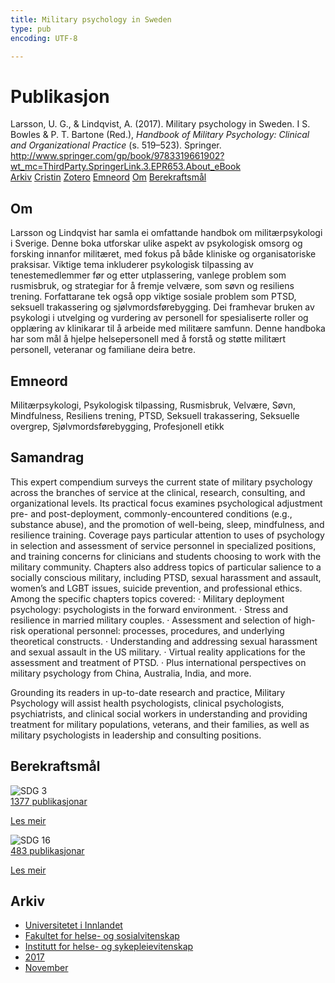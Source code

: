 ```yaml
---
title: Military psychology in Sweden
type: pub
encoding: UTF-8

---
```

<h1>Publikasjon</h1>
<article id="csl-bib-container-7IF2238Y" class="csl-bib-container">
  <div class="csl-bib-body"> <div class="csl-entry">Larsson, U. G., &#38; Lindqvist, A. (2017). Military psychology in Sweden. I S. Bowles &#38; P. T. Bartone (Red.), <i>Handbook of Military Psychology: Clinical and Organizational Practice</i> (s. 519–523). Springer. <a href="http://www.springer.com/gp/book/9783319661902?wt_mc=ThirdParty.SpringerLink.3.EPR653.About_eBook">http://www.springer.com/gp/book/9783319661902?wt_mc=ThirdParty.SpringerLink.3.EPR653.About_eBook</a></div> </div>
  <div class="csl-bib-buttons">
    <a href="#taxonomy-article-7IF2238Y" alt="archive" class="csl-bib-button">Arkiv</a>
    <a href="https://app.cristin.no/results/show.jsf?id=1516167" alt="Cristin" class="csl-bib-button">Cristin</a>
    <a href="http://zotero.org/groups/5881554/items/7IF2238Y" alt="Zotero" class="csl-bib-button">Zotero</a>
    <a href="#keywords-article-7IF2238Y" alt="keywords" class="csl-bib-button">Emneord</a>
    <a href="#about-article-7IF2238Y" alt="about_pub" class="csl-bib-button">Om</a>
    <a href="#sdg-article-7IF2238Y" alt="sdg" class="csl-bib-button">Berekraftsmål</a>
  </div>
  <div id="csl-bib-meta-container-7IF2238Y"></div>
</article>
<div id="csl-bib-meta-7IF2238Y" class="csl-bib-meta">
  <article id="about-article-7IF2238Y" class="about_pub-article">
    <h1>Om</h1>
    Larsson og Lindqvist har samla ei omfattande handbok om militærpsykologi i Sverige. Denne boka utforskar ulike aspekt av psykologisk omsorg og forsking innanfor militæret, med fokus på både kliniske og organisatoriske praksisar. Viktige tema inkluderer psykologisk tilpassing av tenestemedlemmer før og etter utplassering, vanlege problem som rusmisbruk, og strategiar for å fremje velvære, som søvn og resiliens trening. Forfattarane tek også opp viktige sosiale problem som PTSD, seksuell trakassering og sjølvmordsførebygging. Dei framhevar bruken av psykologi i utvelging og vurdering av personell for spesialiserte roller og opplæring av klinikarar til å arbeide med militære samfunn. Denne handboka har som mål å hjelpe helsepersonell med å forstå og støtte militært personell, veteranar og familiane deira betre.
  </article>
  <article id="keywords-article-7IF2238Y" class="keywords-article">
    <h1>Emneord</h1>
    Militærpsykologi, Psykologisk tilpassing, Rusmisbruk, Velvære, Søvn, Mindfulness, Resiliens trening, PTSD, Seksuell trakassering, Seksuelle overgrep, Sjølvmordsførebygging, Profesjonell etikk
  </article>
  <article id="abstract-article-7IF2238Y" class="abstract-article">
    <h1>Samandrag</h1>
    This expert compendium surveys the current state of military psychology across the branches of service at the clinical, research, consulting, and organizational levels. Its practical focus examines psychological adjustment pre- and post-deployment, commonly-encountered conditions (e.g., substance abuse), and the promotion of well-being, sleep, mindfulness, and resilience training. Coverage pays particular attention to uses of psychology in selection and assessment of service personnel in specialized positions, and training concerns for clinicians and students choosing to work with the military community. Chapters also address topics of particular salience to a socially conscious military, including PTSD, sexual harassment and assault, women’s and LGBT issues, suicide prevention, and professional ethics. 
 Among the specific chapters topics covered: 
 ·         Military deployment psychology: psychologists in the forward environment. 
·         Stress and resilience in married military couples. 
·         Assessment and selection of high-risk operational personnel: processes, 
procedures, and underlying theoretical constructs. 
·         Understanding and addressing sexual harassment and sexual assault in the US    
military. 
·         Virtual reality applications for the assessment and treatment of PTSD. 
·         Plus international perspectives on military psychology from China, Australia, India, and more. 
  
Grounding its readers in up-to-date research and practice, Military Psychology will assist health psychologists, clinical psychologists, psychiatrists, and clinical social workers in understanding and providing treatment for military populations, veterans, and their families, as well as military psychologists in leadership and consulting positions.
  </article>
  <article id="sdg-article-7IF2238Y" class="sdg-article">
    <h1>Berekraftsmål</h1>
    <div class="sdg-container"><div id="sdg3" class="sdg">
        <img src="{{< params subfolder >}}images/sdg/sdg03_nn.png" class="image" alt="SDG 3">
        <div class="sdg-overlay">
          <a href="{{< params subfolder >}}nn/archive/?sdg=3#archive" class="sdg-publication-count"><span>1377</span> publikasjonar</a>
          <p><a href="https://fn.no/om-fn/fns-baerekraftsmaal/god-helse-og-livskvalitet?lang=nno-NO" class="sdg-read-more">Les meir</a></p>
        </div>
      </div> <div id="sdg16" class="sdg">
        <img src="{{< params subfolder >}}images/sdg/sdg16_nn.png" class="image" alt="SDG 16">
        <div class="sdg-overlay">
          <a href="{{< params subfolder >}}nn/archive/?sdg=16#archive" class="sdg-publication-count"><span>483</span> publikasjonar</a>
          <p><a href="https://fn.no/om-fn/fns-baerekraftsmaal/fred-rettferdighet-og-velfungerende-institusjoner?lang=nno-NO" class="sdg-read-more">Les meir</a></p>
        </div>
      </div></div>
  </article>
  <article id="taxonomy-article-7IF2238Y" class="taxonomy-article">
    <h1>Arkiv</h1>
    <ul>
      <li><a href="{{< params subfolder >}}nn/archive/?key=3DCRN523">Universitetet i Innlandet</a></li>
      <li><a href="{{< params subfolder >}}nn/archive/?key=IDKFS3MX">Fakultet for helse- og sosialvitenskap</a></li>
      <li><a href="{{< params subfolder >}}nn/archive/?key=GTV4ECMZ">Institutt for helse- og sykepleievitenskap</a></li>
      <li><a href="{{< params subfolder >}}nn/archive/?key=QV2QKSDS">2017</a></li>
      <li><a href="{{< params subfolder >}}nn/archive/?key=76Z26YNP">November</a></li>
    </ul>
  </article>
</div>
